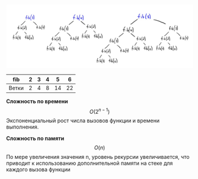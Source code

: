 ![](img/fb.jpg)

|fib|2 | 3  | 4  |  5 |6   |
| ------------ | ------------ | ------------ | ------------ | ------------ | ------------ |
|Ветки|2|4   | 8  |  14 | 22  |


**Сложность по времени** $$O(2^{n-1})$$
Экспоненциальный рост числа вызовов функции и времени выполнения.

**Сложность по памяти** $$O(n)$$
По мере увеличения значения n, уровень рекурсии увеличивается, что приводит к использованию дополнительной памяти на стеке для каждого вызова функции